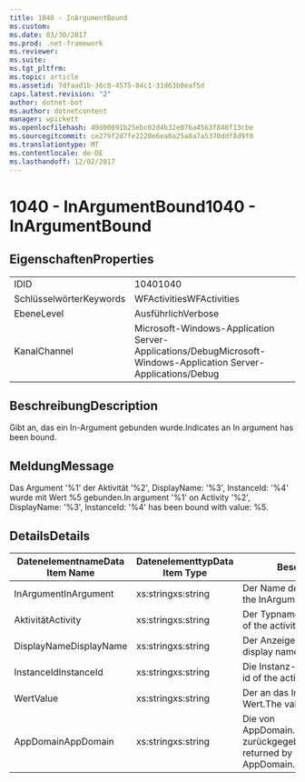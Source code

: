 ```yaml
---
title: 1040 - InArgumentBound
ms.custom: 
ms.date: 03/30/2017
ms.prod: .net-framework
ms.reviewer: 
ms.suite: 
ms.tgt_pltfrm: 
ms.topic: article
ms.assetid: 7dfaad1b-36c0-4575-84c1-31d63b0eaf5d
caps.latest.revision: "2"
author: dotnet-bot
ms.author: dotnetcontent
manager: wpickett
ms.openlocfilehash: 49d00691b25ebc02d4b32e076a4563f846f13cbe
ms.sourcegitcommit: ce279f2d7fe2220e6ea0a25a8a7a5370ddf8d9f0
ms.translationtype: MT
ms.contentlocale: de-DE
ms.lasthandoff: 12/02/2017
---
```

# <a name="1040---inargumentbound"></a><span data-ttu-id="851ee-102">1040 - InArgumentBound</span><span class="sxs-lookup"><span data-stu-id="851ee-102">1040 - InArgumentBound</span></span>
## <a name="properties"></a><span data-ttu-id="851ee-103">Eigenschaften</span><span class="sxs-lookup"><span data-stu-id="851ee-103">Properties</span></span>  
  
|||  
|-|-|  
|<span data-ttu-id="851ee-104">ID</span><span class="sxs-lookup"><span data-stu-id="851ee-104">ID</span></span>|<span data-ttu-id="851ee-105">1040</span><span class="sxs-lookup"><span data-stu-id="851ee-105">1040</span></span>|  
|<span data-ttu-id="851ee-106">Schlüsselwörter</span><span class="sxs-lookup"><span data-stu-id="851ee-106">Keywords</span></span>|<span data-ttu-id="851ee-107">WFActivities</span><span class="sxs-lookup"><span data-stu-id="851ee-107">WFActivities</span></span>|  
|<span data-ttu-id="851ee-108">Ebene</span><span class="sxs-lookup"><span data-stu-id="851ee-108">Level</span></span>|<span data-ttu-id="851ee-109">Ausführlich</span><span class="sxs-lookup"><span data-stu-id="851ee-109">Verbose</span></span>|  
|<span data-ttu-id="851ee-110">Kanal</span><span class="sxs-lookup"><span data-stu-id="851ee-110">Channel</span></span>|<span data-ttu-id="851ee-111">Microsoft-Windows-Application Server-Applications/Debug</span><span class="sxs-lookup"><span data-stu-id="851ee-111">Microsoft-Windows-Application Server-Applications/Debug</span></span>|  
  
## <a name="description"></a><span data-ttu-id="851ee-112">Beschreibung</span><span class="sxs-lookup"><span data-stu-id="851ee-112">Description</span></span>  
 <span data-ttu-id="851ee-113">Gibt an, das ein In-Argument gebunden wurde.</span><span class="sxs-lookup"><span data-stu-id="851ee-113">Indicates an In argument has been bound.</span></span>  
  
## <a name="message"></a><span data-ttu-id="851ee-114">Meldung</span><span class="sxs-lookup"><span data-stu-id="851ee-114">Message</span></span>  
 <span data-ttu-id="851ee-115">Das Argument '%1' der Aktivität '%2', DisplayName: '%3', InstanceId: '%4' wurde mit Wert %5 gebunden.</span><span class="sxs-lookup"><span data-stu-id="851ee-115">In argument '%1' on Activity '%2', DisplayName: '%3', InstanceId: '%4' has been bound with value: %5.</span></span>  
  
## <a name="details"></a><span data-ttu-id="851ee-116">Details</span><span class="sxs-lookup"><span data-stu-id="851ee-116">Details</span></span>  
  
|<span data-ttu-id="851ee-117">Datenelementname</span><span class="sxs-lookup"><span data-stu-id="851ee-117">Data Item Name</span></span>|<span data-ttu-id="851ee-118">Datenelementtyp</span><span class="sxs-lookup"><span data-stu-id="851ee-118">Data Item Type</span></span>|<span data-ttu-id="851ee-119">Beschreibung</span><span class="sxs-lookup"><span data-stu-id="851ee-119">Description</span></span>|  
|--------------------|--------------------|-----------------|  
|<span data-ttu-id="851ee-120">InArgument</span><span class="sxs-lookup"><span data-stu-id="851ee-120">InArgument</span></span>|<span data-ttu-id="851ee-121">xs:string</span><span class="sxs-lookup"><span data-stu-id="851ee-121">xs:string</span></span>|<span data-ttu-id="851ee-122">Der Name des InArgument.</span><span class="sxs-lookup"><span data-stu-id="851ee-122">The name of the InArgument.</span></span>|  
|<span data-ttu-id="851ee-123">Aktivität</span><span class="sxs-lookup"><span data-stu-id="851ee-123">Activity</span></span>|<span data-ttu-id="851ee-124">xs:string</span><span class="sxs-lookup"><span data-stu-id="851ee-124">xs:string</span></span>|<span data-ttu-id="851ee-125">Der Typname der Aktivität.</span><span class="sxs-lookup"><span data-stu-id="851ee-125">The type name of the activity.</span></span>|  
|<span data-ttu-id="851ee-126">DisplayName</span><span class="sxs-lookup"><span data-stu-id="851ee-126">DisplayName</span></span>|<span data-ttu-id="851ee-127">xs:string</span><span class="sxs-lookup"><span data-stu-id="851ee-127">xs:string</span></span>|<span data-ttu-id="851ee-128">Der Anzeigename der Aktivität.</span><span class="sxs-lookup"><span data-stu-id="851ee-128">The display name of the activity.</span></span>|  
|<span data-ttu-id="851ee-129">InstanceId</span><span class="sxs-lookup"><span data-stu-id="851ee-129">InstanceId</span></span>|<span data-ttu-id="851ee-130">xs:string</span><span class="sxs-lookup"><span data-stu-id="851ee-130">xs:string</span></span>|<span data-ttu-id="851ee-131">Die Instanz-ID der Aktivität.</span><span class="sxs-lookup"><span data-stu-id="851ee-131">The instance id of the activity.</span></span>|  
|<span data-ttu-id="851ee-132">Wert</span><span class="sxs-lookup"><span data-stu-id="851ee-132">Value</span></span>|<span data-ttu-id="851ee-133">xs:string</span><span class="sxs-lookup"><span data-stu-id="851ee-133">xs:string</span></span>|<span data-ttu-id="851ee-134">Der an das InArgument gebundene Wert.</span><span class="sxs-lookup"><span data-stu-id="851ee-134">The value bound to the InArgument.</span></span>|  
|<span data-ttu-id="851ee-135">AppDomain</span><span class="sxs-lookup"><span data-stu-id="851ee-135">AppDomain</span></span>|<span data-ttu-id="851ee-136">xs:string</span><span class="sxs-lookup"><span data-stu-id="851ee-136">xs:string</span></span>|<span data-ttu-id="851ee-137">Die von AppDomain.CurrentDomain.FriendlyName zurückgegebene Zeichenfolge.</span><span class="sxs-lookup"><span data-stu-id="851ee-137">The string returned by AppDomain.CurrentDomain.FriendlyName.</span></span>|
